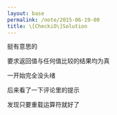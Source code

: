 ```yaml
---
layout: base
permalink: /note/2015-06-19-00
title: \[CheckiO\]Solution
---
```


挺有意思的

要求返回值与任何值比较的结果均为真

一开始完全没头绪

后来看了一下评论里的提示

发现只要重载运算符就好了